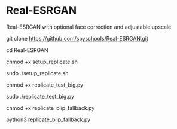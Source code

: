 # Real-ESRGAN
Real-ESRGAN with optional face correction and adjustable upscale 

git clone https://github.com/spyschools/Real-ESRGAN.git

cd Real-ESRGAN

chmod +x setup_replicate.sh

sudo ./setup_replicate.sh

chmod +x replicate_test_big.py

sudo ./replicate_test_big.py

chmod +x replicate_blip_fallback.py

python3 replicate_blip_fallback.py


